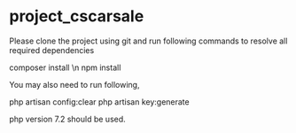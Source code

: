 # project_cscarsale

Please clone the project using git and run following commands to resolve all required dependencies

composer install \n
npm install

You may also need to run following,

php artisan config:clear
php artisan key:generate

php version 7.2 should be used.
